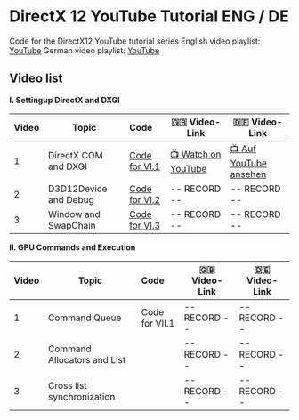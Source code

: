 # DirectX 12 YouTube Tutorial ENG / DE
Code for the DirectX12 YouTube tutorial series
English video playlist: [YouTube](https://youtube.com/playlist?list=PL-m4pn2uJvXGgLezWF3tKWc4Frzc8PzvW)
German video playlist: [YouTube](https://youtube.com/playlist?list=PL-m4pn2uJvXFiuAfZy0r9mItWtVfNl5gw)

## Video list

**I. Settingup DirectX and DXGI** 

| Video | Topic                 | Code                                                         | :gb: Video-Link                                       | :de: Video-Link                                          |
| ----- | --------------------- | :----------------------------------------------------------- | ----------------------------------------------------- | -------------------------------------------------------- |
| 1     | DirectX COM and DXGI  | [Code for VI.1](https://github.com/Ohjurot/DX12-YT/releases/tag/VI.1) | [:tv: Watch on YouTube​](https://youtu.be/3NTnolWuZxI) | [:tv: Auf YouTube ansehen](https://youtu.be/LOoL9U1Z9ug) |
| 2     | D3D12Device and Debug | [Code for VI.2](https://github.com/Ohjurot/DX12-YT/releases/tag/VI.2) | -- RECORD --                                          | -- RECORD --                                             |
| 3     | Window and SwapChain  | [Code for VI.3](https://github.com/Ohjurot/DX12-YT/releases/tag/VI.3) | -- RECORD --                                          | -- RECORD --                                             |

**II. GPU Commands and Execution**

| Video | Topic                       | Code           | :gb: Video-Link | :de: Video-Link |
| ----- | --------------------------- | :------------- | --------------- | --------------- |
| 1     | Command Queue               | Code for VII.1 | -- RECORD --    | -- RECORD --    |
| 2     | Command Allocators and List |                | -- RECORD --    | -- RECORD --    |
| 3     | Cross list synchronization  |                | -- RECORD --    | -- RECORD --    |

